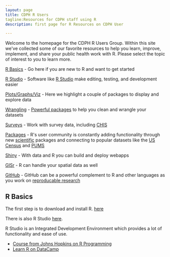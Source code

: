 ```yaml
---
layout: page
title: CDPH R Users
tagline:Resources for CDPH staff using R
description: first page for R Resources on CDPH User

---
```


Welcome to the homepage for the CDPH R Users Group. Within this site we've collected some of our favorite resources to help you learn, improve, implement, and share your public health work with R. Please select the topic of interest to you to learn more. 

[R Basics](#basics) - Go here if you are new to R and want to get started

[R Studio](docs/rstudio.html) - Software like [R Studio](https://www.rstudio.com/) make editing, testing, and development easier

[Plots/Graphs/Viz](viz.html) - Here we highlight a couple of packages to display and explore data

[Wrangling](tidy.html) - [Powerful packages](http://r4ds.had.co.nz/) to help you clean and wrangle your datasets

[Surveys](survey.html) - Work with survey data, including [CHIS](http://asdfree.com/california-health-interview-survey-chis.html)

[Packages](packages.html) - R's user community is constantly adding functionality through new [scientific](https://ropensci.org/packages/) packages and connecting to popular datasets like the [US Census](https://walkerke.github.io/tidycensus/) and [PUMS]()

[Shiny](shiny.html) - With data and R you can build and deploy webapps

[GISr](gis.html) - R can handle your spatial data as well

[GitHub](github.html) - GitHub can be a powerful complement to R and other languages as you work on [reproducable research](http://kbroman.org/steps2rr/) 

##  R Basics <a id="basics"></a>

The first step is to download and install R. [here](https://cran.r-project.org/mirrors.html) 

There is also R Studio [here](https://www.rstudio.com/products/rstudio/download/). 

R Studio is an Integrated Development Environment which provides a lot of functionality and ease of use.

- [Course from Johns Hopkins on R Programming](https://www.coursera.org/learn/r-programming)
- [Learn R on DataCamp](https://www.datacamp.com/courses/free-introduction-to-r)

